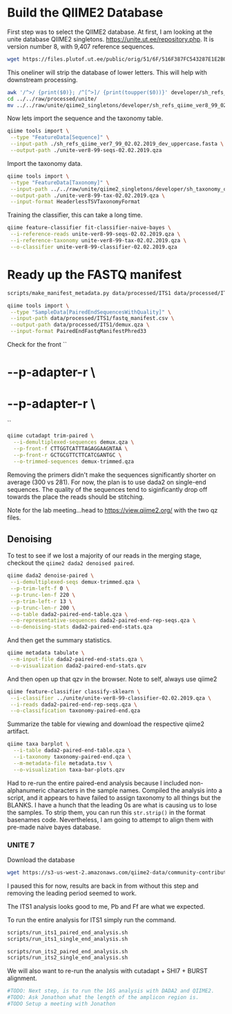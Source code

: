 # Build the QIIME2 Database

First step was to select the QIIME2 database.
At first, I am looking at the unite database QIIME2 singletons.
https://unite.ut.ee/repository.php.
It is version number 8, with 9,407 reference sequences.

```bash
wget https://files.plutof.ut.ee/public/orig/51/6F/516F387FC543287E1E2B04BA4654443082FE3D7050E92F5D53BA0702E4E77CD4.zip
```

This oneliner will strip the database of lower letters.
This will help with downstream processing.
```bash
awk '/^>/ {print($0)}; /^[^>]/ {print(toupper($0))}' developer/sh_refs_qiime_ver8_99_02.02.2019_dev.fasta | tr -d ' ' > developer/sh_refs_qiime_ver8_99_02.02.2019_dev_uppercase.fasta
cd ../../raw/processed/unite/
mv ../../raw/unite/qiime2_singletons/developer/sh_refs_qiime_ver8_99_02.02.2019_dev_uppercase.fasta ./
```

Now lets import the sequence and the taxonomy table.
```bash
qiime tools import \
 --type "FeatureData[Sequence]" \
 --input-path ./sh_refs_qiime_ver7_99_02.02.2019_dev_uppercase.fasta \
 --output-path ./unite-ver8-99-seqs-02.02.2019.qza
```

Import the taxonomy data.
```bash
qiime tools import \
 --type "FeatureData[Taxonomy]" \
 --input-path ../../raw/unite/qiime2_singletons/developer/sh_taxonomy_qiime_ver8_99_02.02.2019_dev.txt \
 --output-path ./unite-ver8-99-tax-02.02.2019.qza \
 --input-format HeaderlessTSVTaxonomyFormat
```

Training the classifier, this can take a long time.
```bash
qiime feature-classifier fit-classifier-naive-bayes \
 --i-reference-reads unite-ver8-99-seqs-02.02.2019.qza \
 --i-reference-taxonomy unite-ver8-99-tax-02.02.2019.qza \
 --o-classifier unite-ver8-99-classifier-02.02.2019.qza
```

# Ready up the FASTQ manifest

```bash
scripts/make_manifest_metadata.py data/processed/ITS1 data/processed/ITS1/fastq_manifest.csv data/processed/ITS1/metadata.tsv
```

```bash
qiime tools import \
 --type "SampleData[PairedEndSequencesWithQuality]" \
 --input-path data/processed/ITS1/fastq_manifest.csv \
 --output-path data/processed/ITS1/demux.qza \
 --input-format PairedEndFastqManifestPhred33
```

Check for the front
``
#  --p-adapter-r  \
#  --p-adapter-r  \
`` 

```bash
qiime cutadapt trim-paired \
  --i-demultiplexed-sequences demux.qza \
  --p-front-f CTTGGTCATTTAGAGGAAGNTAA \
  --p-front-r GCTGCGTTCTTCATCGANTGC \
  --o-trimmed-sequences demux-trimmed.qza
```

Removing the primers didn't make the sequences significantly shorter on average (300 vs 281).
For now, the plan is to use dada2 on single-end sequences.
The quality of the sequences tend to siginficantly drop off towards the place the reads should be stitching.

Note for the lab meeting...head to https://view.qiime2.org/ with the two qz files.

## Denoising

To test to see if we lost a majority of our reads in the merging stage, checkout the `qiime2 dada2 denoised paired`.

```bash
qiime dada2 denoise-paired \
 --i-demultiplexed-seqs demux-trimmed.qza \
 --p-trim-left-f 0 \
 --p-trunc-len-f 220 \
 --p-trim-left-r 13 \
 --p-trunc-len-r 200 \
 --o-table dada2-paired-end-table.qza \
 --o-representative-sequences dada2-paired-end-rep-seqs.qza \
 --o-denoising-stats dada2-paired-end-stats.qza
```

And then get the summary statistics.

```bash
qiime metadata tabulate \
 --m-input-file dada2-paired-end-stats.qza \
 --o-visualization dada2-paired-end-stats.qzv
```

And then open up that qzv in the browser.
Note to self, always use qiime2

```bash
qiime feature-classifier classify-sklearn \
 --i-classifier ../unite/unite-ver8-99-classifier-02.02.2019.qza \
 --i-reads dada2-paired-end-rep-seqs.qza \
 --o-classification taxonomy-paired-end.qza
```

Summarize the table for viewing and download the respective qiime2 artifact.

```bash
qiime taxa barplot \
  --i-table dada2-paired-end-table.qza \
  --i-taxonomy taxonomy-paired-end.qza \
  --m-metadata-file metadata.tsv \
  --o-visualization taxa-bar-plots.qzv
```

Had to re-run the entire paired-end analysis because I included non-alphanumeric characters in the sample names.
Compiled the analysis into a script, and it appears to have failed to assign taxonomy to all things but the BLANKS.
I have a hunch that the leading 0s are what is causing us to lose the samples.
To strip them, you can run this `str.strip()` in the format basenames code.
Nevertheless, I am going to attempt to align them with pre-made naive bayes database.

### UNITE 7

Download the database
```bash
wget https://s3-us-west-2.amazonaws.com/qiime2-data/community-contributions-data-resources/2018.11-unite-classifier/unite-ver7-99-classifier-01.12.2017.qza
```

I paused this for now, results are back in from without this step and removing the leading period seemed to work.

The ITS1 analysis looks good to me, Pb and Ff are what we expected.

To run the entire analysis for ITS1 simply run the command.

```bash
scripts/run_its1_paired_end_analysis.sh
scripts/run_its1_single_end_analysis.sh
```

```bash
scripts/run_its2_paired_end_analysis.sh
scripts/run_its2_single_end_analysis.sh
```

We will also want to re-run the analysis with cutadapt + SHI7 + BURST alignment.

```bash
#TODO: Next step, is to run the 16S analysis with DADA2 and QIIME2.
#TODO: Ask Jonathon what the length of the amplicon region is.
#TODO Setup a meeting with Jonathon
```
